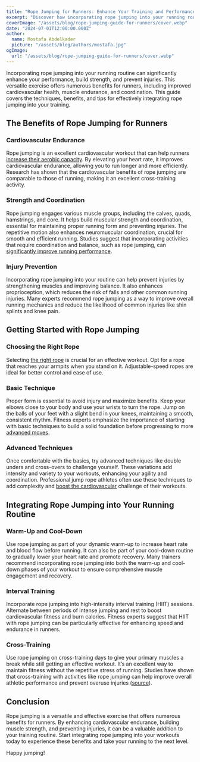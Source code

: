 ```yaml
---
title: "Rope Jumping for Runners: Enhance Your Training and Performance"
excerpt: "Discover how incorporating rope jumping into your running routine can improve your performance, build strength, and prevent injuries. This guide covers techniques, benefits, and tips for runners."
coverImage: "/assets/blog/rope-jumping-guide-for-runners/cover.webp"
date: "2024-07-01T12:00:00.000Z"
author:
  name: Mostafa Abdelkader
  picture: "/assets/blog/authors/mostafa.jpg"
ogImage:
  url: "/assets/blog/rope-jumping-guide-for-runners/cover.webp"
---
```


Incorporating rope jumping into your running routine can significantly enhance your performance, build strength, and prevent injuries. This versatile exercise offers numerous benefits for runners, including improved cardiovascular health, muscle endurance, and coordination. This guide covers the techniques, benefits, and tips for effectively integrating rope jumping into your training.

## The Benefits of Rope Jumping for Runners

### Cardiovascular Endurance

Rope jumping is an excellent cardiovascular workout that can help runners [increase their aerobic capacity](https://www.ncbi.nlm.nih.gov/pmc/articles/PMC6818021/). By elevating your heart rate, it improves cardiovascular endurance, allowing you to run longer and more efficiently. Research has shown that the cardiovascular benefits of rope jumping are comparable to those of running, making it an excellent cross-training activity.

### Strength and Coordination

Rope jumping engages various muscle groups, including the calves, quads, hamstrings, and core. It helps build muscular strength and coordination, essential for maintaining proper running form and preventing injuries. The repetitive motion also enhances neuromuscular coordination, crucial for smooth and efficient running. Studies suggest that incorporating activities that require coordination and balance, such as rope jumping, can [significantly improve running performance](https://journals.lww.com/nsca-jscr/fulltext/2012/04000/impact_of_balance_and_coordination_exercises_on.3.aspx).

### Injury Prevention

Incorporating rope jumping into your routine can help prevent injuries by strengthening muscles and improving balance. It also enhances proprioception, which reduces the risk of falls and other common running injuries. Many experts recommend rope jumping as a way to improve overall running mechanics and reduce the likelihood of common injuries like shin splints and knee pain.

## Getting Started with Rope Jumping

### Choosing the Right Rope

Selecting [the right rope](https://www.shape.com/fitness/gear/best-jump-ropes) is crucial for an effective workout. Opt for a rope that reaches your armpits when you stand on it. Adjustable-speed ropes are ideal for better control and ease of use.

### Basic Technique

Proper form is essential to avoid injury and maximize benefits. Keep your elbows close to your body and use your wrists to turn the rope. Jump on the balls of your feet with a slight bend in your knees, maintaining a smooth, consistent rhythm. Fitness experts emphasize the importance of starting with basic techniques to build a solid foundation before progressing to more [advanced moves](https://www.acefitness.org/education-and-resources/lifestyle/blog/6481/jump-rope-101/).

### Advanced Techniques

Once comfortable with the basics, try advanced techniques like double unders and cross-overs to challenge yourself. These variations add intensity and variety to your workouts, enhancing your agility and coordination. Professional jump rope athletes often use these techniques to add complexity and [boost the cardiovascular](https://www.shape.com/fitness/workouts/15-jump-rope-exercises-burn-fat-build-strength) challenge of their workouts.

## Integrating Rope Jumping into Your Running Routine

### Warm-Up and Cool-Down

Use rope jumping as part of your dynamic warm-up to increase heart rate and blood flow before running. It can also be part of your cool-down routine to gradually lower your heart rate and promote recovery. Many trainers recommend incorporating rope jumping into both the warm-up and cool-down phases of your workout to ensure comprehensive muscle engagement and recovery.

### Interval Training

Incorporate rope jumping into high-intensity interval training (HIIT) sessions. Alternate between periods of intense jumping and rest to boost cardiovascular fitness and burn calories. Fitness experts suggest that HIIT with rope jumping can be particularly effective for enhancing speed and endurance in runners.

### Cross-Training

Use rope jumping on cross-training days to give your primary muscles a break while still getting an effective workout. It’s an excellent way to maintain fitness without the repetitive stress of running. Studies have shown that cross-training with activities like rope jumping can help improve overall athletic performance and prevent overuse injuries ([source](https://www.verywellfit.com/the-benefits-of-cross-training-1231034)).

## Conclusion

Rope jumping is a versatile and effective exercise that offers numerous benefits for runners. By enhancing cardiovascular endurance, building muscle strength, and preventing injuries, it can be a valuable addition to your training routine. Start integrating rope jumping into your workouts today to experience these benefits and take your running to the next level.

Happy jumping!
